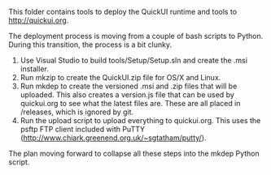 This folder contains tools to deploy the QuickUI runtime and tools
to http://quickui.org.

The deployment process is moving from a couple of bash scripts to Python.
During this transition, the process is a bit clunky.

1. Use Visual Studio to build tools/Setup/Setup.sln and create the .msi
installer.
2. Run mkzip to create the QuickUI.zip file for OS/X and Linux.
3. Run mkdep to create the versioned .msi and .zip files that will be uploaded.
This also creates a version.js file that can be used by quickui.org to
see what the latest files are. These are all placed in /releases,
which is ignored by git.
4. Run the upload script to upload everything to quickui.org.
This uses the psftp FTP client included with PuTTY
(http://www.chiark.greenend.org.uk/~sgtatham/putty/).

The plan moving forward to collapse all these steps into the mkdep Python script.
